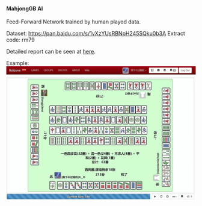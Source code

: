 #### MahjongGB AI

Feed-Forward Network trained by human played data.

Dataset:	https://pan.baidu.com/s/1vXzYUsRBNpH245SQku0b3A Extract code: rm79

Detailed report can be seen at [here](report/).

Example:
![](logs/example.jpg)

